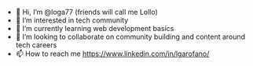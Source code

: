 - 👋 Hi, I’m @loga77 (friends will call me Lollo)
- 👀 I’m interested in tech community
- 🌱 I’m currently learning web development basics
- 💞️ I’m looking to collaborate on community building and content around tech careers
- 📫 How to reach me https://www.linkedin.com/in/lgarofano/

<!---
loga77/loga77 is a ✨ special ✨ repository because its `README.md` (this file) appears on your GitHub profile.
You can click the Preview link to take a look at your changes.
--->

